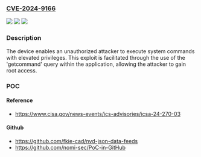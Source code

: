 ### [CVE-2024-9166](https://cve.mitre.org/cgi-bin/cvename.cgi?name=CVE-2024-9166)
![](https://img.shields.io/static/v1?label=Product&message=Atemio%20AM%20520%20HD%20Full%20HD%20Satellite%20Receiver&color=blue)
![](https://img.shields.io/static/v1?label=Version&message=0%3C%3D%20TitanNit%202.01%20&color=brighgreen)
![](https://img.shields.io/static/v1?label=Vulnerability&message=CWE-78%20Improper%20Neutralization%20of%20Special%20Elements%20used%20in%20an%20OS%20Command%20('OS%20Command%20Injection')&color=brighgreen)

### Description

The device enables an unauthorized attacker to execute system commands with elevated privileges. This exploit is facilitated through the use of the 'getcommand' query within the application, allowing the attacker to gain root access.

### POC

#### Reference
- https://www.cisa.gov/news-events/ics-advisories/icsa-24-270-03

#### Github
- https://github.com/fkie-cad/nvd-json-data-feeds
- https://github.com/nomi-sec/PoC-in-GitHub

